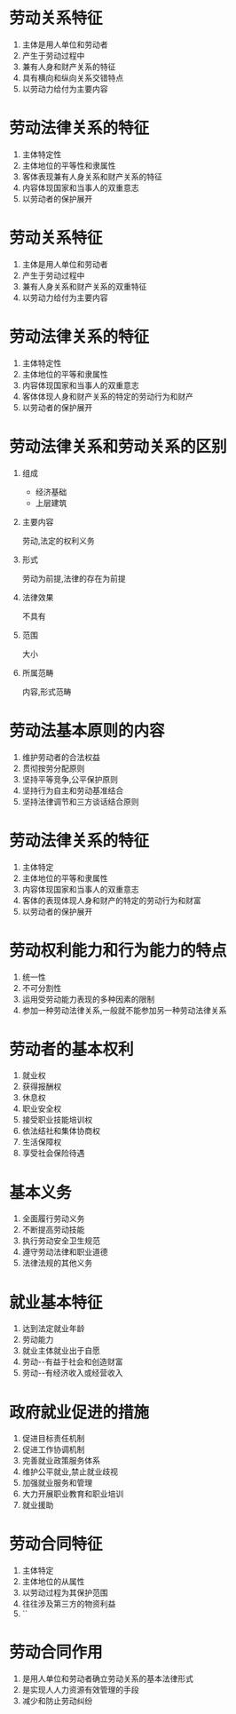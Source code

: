 # 劳动关系特征

1. 主体是用人单位和劳动者
2. 产生于劳动过程中
3. 兼有人身和财产关系的特征
4. 具有横向和纵向关系交错特点
5. 以劳动力给付为主要内容

# 劳动法律关系的特征

1. 主体特定性
2. 主体地位的平等性和隶属性
3. 客体表现兼有人身关系和财产关系的特征
4. 内容体现国家和当事人的双重意志
5. 以劳动者的保护展开

# 劳动关系特征

1. 主体是用人单位和劳动者
2. 产生于劳动过程中
3. 兼有人身关系和财产关系的双重特征
4. 以劳动力给付为主要内容

# 劳动法律关系的特征

1. 主体特定性
2. 主体地位的平等和隶属性
3. 内容体现国家和当事人的双重意志
4. 客体体现人身和财产关系的特定的劳动行为和财产
5. 以劳动者的保护展开

# 劳动法律关系和劳动关系的区别

1. 组成

   - 经济基础
   - 上层建筑

2. 主要内容

   劳动,法定的权利义务

3. 形式

   劳动为前提,法律的存在为前提

4. 法律效果

   不具有

5. 范围

   大小

6. 所属范畴

   内容,形式范畴

# 劳动法基本原则的内容

1. 维护劳动者的合法权益
2. 贯彻按劳分配原则
3. 坚持平等竞争,公平保护原则
4. 坚持行为自主和劳动基准结合
5. 坚持法律调节和三方谈话结合原则

# 劳动法律关系的特征

1. 主体特定
2. 主体地位的平等和隶属性
3. 内容体现国家和当事人的双重意志
4. 客体的表现体现人身和财产的特定的劳动行为和财富
5. 以劳动者的保护展开

# 劳动权利能力和行为能力的特点

1. 统一性
2. 不可分割性
3. 运用受劳动能力表现的多种因素的限制
4. 参加一种劳动法律关系,一般就不能参加另一种劳动法律关系

# 劳动者的基本权利

1. 就业权
2. 获得报酬权
3. 休息权
4. 职业安全权
5. 接受职业技能培训权
6. 依法结社和集体协商权
7. 生活保障权
8. 享受社会保险待遇

# 基本义务

1. 全面履行劳动义务
2. 不断提高劳动技能
3. 执行劳动安全卫生规范
4. 遵守劳动法律和职业道德
5. 法律法规的其他义务

# 就业基本特征

1. 达到法定就业年龄
2. 劳动能力
3. 就业主体就业出于自愿
4. 劳动--有益于社会和创造财富
5. 劳动--有经济收入或经营收入

# 政府就业促进的措施

1. 促进目标责任机制
2. 促进工作协调机制
3. 完善就业政策服务体系
4. 维护公平就业,禁止就业歧视
5. 加强就业服务和管理
6. 大力开展职业教育和职业培训
7. 就业援助

# 劳动合同特征

1. 主体特定
2. 主体地位的从属性
3. 以劳动过程为其保护范围
4. 往往涉及第三方的物资利益
5. ``

# 劳动合同作用

1. 是用人单位和劳动者确立劳动关系的基本法律形式
2. 是实现人人力资源有效管理的手段
3. 减少和防止劳动纠纷